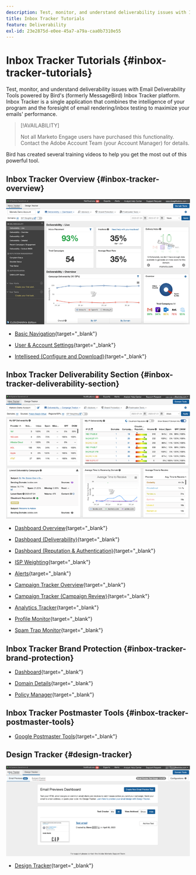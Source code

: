 ```yaml
---
description: Test, monitor, and understand deliverability issues with Inbox Tracker.
title: Inbox Tracker Tutorials
feature: Deliverability
exl-id: 23e2875d-e0ee-45a7-a79a-caa0b7310e55
---
```

# Inbox Tracker Tutorials {#inbox-tracker-tutorials}

Test, monitor, and understand deliverability issues with Email Deliverability Tools powered by Bird's (formerly MessageBird) Inbox Tracker platform. Inbox Tracker is a single application that combines the intelligence of your program and the foresight of email rendering/inbox testing to maximize your emails' performance.

>[!AVAILABILITY]
>
>Not all Marketo Engage users have purchased this functionality. Contact the Adobe Account Team (your Account Manager) for details.

Bird has created several training videos to help you get the most out of this powerful tool.

## Inbox Tracker Overview {#inbox-tracker-overview}

![](assets/inbox-tracker-tutorials-1.png)
 
* [Basic Navigation](https://veed.io/view/263a0e5e-3b0c-40a4-98a7-945fe28173a1){target="_blank"}
 
* [User & Account Settings](https://veed.io/view/dae8007a-89b4-4a2a-b666-0e9b12706866){target="_blank"}
 
* [Intelliseed (Configure and Download)](https://veed.io/view/8b9e398e-21c9-49dc-a133-e1d8eb8ba03d){target="_blank"}
 
## Inbox Tracker Deliverability Section {#inbox-tracker-deliverability-section}

![](assets/inbox-tracker-tutorials-2.png)
 
* [Dashboard Overview](https://veed.io/view/2d1084f3-b4b4-440b-9977-a3cc3b885bb9){target="_blank"}
 
* [Dashboard (Deliverability)](https://veed.io/view/f5dc2e22-3ed1-4024-b6c5-bf346adcc07d){target="_blank"}
 
* [Dashboard (Reputation & Authentication)](https://veed.io/view/ec237f9d-7923-4ddc-8a58-15d58774d382){target="_blank"}
 
* [ISP Weighting](https://veed.io/view/bec80e1d-66f2-462c-8470-60610c8a07f7){target="_blank"}
 
* [Alerts](https://veed.io/view/1d968a33-e565-4cd2-b25f-53cca61b4823){target="_blank"}
 
* [Campaign Tracker Overview](https://veed.io/view/8c92bdc5-4131-498c-a450-a518f2e91b17){target="_blank"}
 
* [Campaign Tracker (Campaign Review)](https://veed.io/view/9c8e18a4-5d9e-495c-ad92-83309f40314a){target="_blank"}
 
* [Analytics Tracker](https://veed.io/view/b458f788-07e1-4553-b743-2d469a356ba2){target="_blank"}
 
* [Profile Monitor](https://veed.io/view/6ca38d3f-df46-4707-a6cb-dde0fbad470b){target="_blank"}
 
* [Spam Trap Monitor](https://veed.io/view/ce488da2-1688-4584-9c26-27baa9c8ed19){target="_blank"}
 
## Inbox Tracker Brand Protection {#inbox-tracker-brand-protection}
 
* [Dashboard](https://veed.io/view/287b425f-2ec8-470b-b993-a654b92b759d){target="_blank"}
 
* [Domain Details](https://veed.io/view/cb8a4f53-8008-483b-841a-b0878b8bf17b){target="_blank"}
 
* [Policy Manager](https://veed.io/view/1036967c-0f77-4fd6-8c40-71553bceef3d){target="_blank"}
 
## Inbox Tracker Postmaster Tools {#inbox-tracker-postmaster-tools}
 
* [Google Postmaster Tools](https://veed.io/view/7c89c0d8-ead2-46ad-9709-7509d043442a){target="_blank"}
 
## Design Tracker {#design-tracker}

![](assets/inbox-tracker-tutorials-3.png)
 
* [Design Tracker](https://veed.io/view/3efe7959-d835-4a00-948c-93e4a0394871){target="_blank"}
